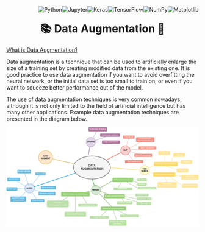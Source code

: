 <a href="https://matplotlib.org">
    <img align="right" src="https://custom-icon-badges.herokuapp.com/badge/Matplotlib-14354C.svg?logo=matplotlib" alt="Matplotlib">
</a>

<a href="https://numpy.org">
    <img align="right" src="https://custom-icon-badges.herokuapp.com/badge/NumPy-14354C.svg?logo=numpylogo" alt="NumPy">
</a>

<a href="https://www.tensorflow.org">
    <img align="right" src="https://img.shields.io/badge/TensorFlow-FF6F00.svg?logo=TensorFlow&logoColor=white" alt="TensorFlow">
</a>

<a href="https://keras.io">
    <img align="right" src="https://img.shields.io/badge/Keras-D00000.svg?logo=Keras&logoColor=white" alt="Keras">
</a>

<a href="https://jupyter.org">
    <img align="right" src="https://img.shields.io/badge/Jupyter-FF5D09.svg?logo=Jupyter&logoColor=white" alt="Jupyter">
</a>

<a href="https://www.python.org">
    <img align="right" src="https://custom-icon-badges.herokuapp.com/badge/Python-14354C.svg?logo=pythonlogo" alt="Python">
</a>

<h1 align="center">📚 Data Augmentation 🔎</h1>


<ins>
What is Data Augmentation?
</ins>

Data augmentation is a technique that can be used to artificially enlarge the size of a training set by creating modified data from the existing one. It is good practice to use data augmentation if you want to avoid overfitting the neural network, or the initial data set is too small to train on, or even if you want to squeeze better performance out of the model.

The use of data augmentation techniques is very common nowadays, although it is not only limited to the field of artificial intelligence but has many other applications. Example data augmentation techniques are presented in the diagram below.

<img src="./assets/Data Augmentation Uses.png" alt="Data Augmentation Uses Diagram">
